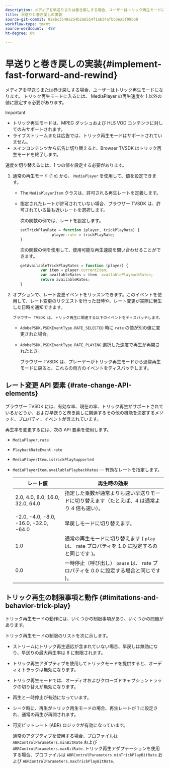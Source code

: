 ```yaml
---
description: メディアを早送りまたは巻き戻しする場合、ユーザーはトリック再生モードになります。 トリック再生モードに入るには、 MediaPlayer の再生速度を 1 以外の値に設定する必要があります。
title: 早送りと巻き戻しの実装
source-git-commit: 02ebc3548a254b2a6554f1ab34afbb3ea5f09bb8
workflow-type: tm+mt
source-wordcount: '488'
ht-degree: 0%

---
```


# 早送りと巻き戻しの実装{#implement-fast-forward-and-rewind}

メディアを早送りまたは巻き戻しする場合、ユーザーはトリック再生モードになります。 トリック再生モードに入るには、 MediaPlayer の再生速度を 1 以外の値に設定する必要があります。

>[!IMPORTANT]
>
>* トリック再生モードは、MPEG ダッシュおよび HLS VOD コンテンツに対してのみサポートされます。
>* ライブストリームまたは広告では、トリック再生モードはサポートされていません。
>* メインコンテンツから広告に切り替えると、Browser TVSDK はトリック再生モードを終了します。
>

速度を切り替えるには、1 つの値を設定する必要があります。

1. 通常の再生モード (1 x) から、 `MediaPlayer` を使用して、値を設定できます。

   * The `MediaPlayerItem` クラスは、許可される再生レートを定義します。
   * 指定されたレートが許可されていない場合、ブラウザー TVSDK は、許可されている最も近いレートを選択します。

     次の関数の例では、レートを設定します。

     ```js
     setTrickPlayRate = function (player, trickPlayRate) { 
                   player.rate = trickPlayRate; 
     }
     ```

     次の関数の例を使用して、使用可能な再生速度を問い合わせることができます。

     ```js
     getAvailableTrickPlayRates = function (player) { 
              var item = player.currentItem; 
              var availableRates = item. availablePlaybackRates; 
              return availableRates; 
     } 
     ```

1. オプションで、レート変更イベントをリッスンできます。このイベントを使用して、レート変更のリクエストを行った日時や、レート変更が実際に発生した日時を通知できます。

       ブラウザー TVSDK は、トリック再生に関連する以下のイベントをディスパッチします。
   
   * `AdobePSDK.PSDKEventType.RATE_SELECTED` 時に `rate` の値が別の値に変更された場合。

   * `AdobePSDK.PSDKEventType.RATE_PLAYING` 選択した速度で再生が再開されたとき。

     ブラウザー TVSDK は、プレーヤーがトリック再生モードから通常再生モードに戻ると、これらの両方のイベントをディスパッチします。

## レート変更 API 要素 {#rate-change-API-elements}

ブラウザー TVSDK には、有効な率、現在の率、トリック再生がサポートされているかどうか、および早送りと巻き戻しに関連するその他の機能を決定するメソッド、プロパティ、イベントが含まれています。

再生率を変更するには、次の API 要素を使用します。

* `MediaPlayer.rate`
* `PlaybackRateEvent.rate`
* `MediaPlayerItem.istrickPlaySupported`
* `MediaPlayerItem.availablePlaybackRates`  — 有効なレートを指定します。

  | レート値 | 再生時の効果 |
  |---|---|
  | 2.0, 4.0, 8.0, 16.0, 32.0, 64.0 | 指定した乗数が通常よりも速い早送りモードに切り替えます（たとえば、4 は通常より 4 倍も速い）。 |
  | -2.0, -4.0, -8.0, -16.0, -32.0, -64.0 | 早戻しモードに切り替えます。 |
  | 1.0 | 通常の再生モードに切り替えます ( `play` は、 rate プロパティを 1.0 に設定するのと同じです )。 |
  | 0.0 | 一時停止（呼び出し） `pause` は、 rate プロパティを 0.0 に設定する場合と同じです )。 |

## トリック再生の制限事項と動作 {#limitations-and-behavior-trick-play}

トリック再生モードの動作には、いくつかの制限事項があり、いくつかの問題があります。

トリック再生モードの制限のリストを次に示します。

* ストリームにトリック再生適応が含まれていない場合、早戻しは無効になり、早送りの最大再生率は 8 に制限されます。
* トリック再生アダプティブを使用してトリックモードを提供すると、オーディオトラックは無効になります。
* トリック再生モードでは、オーディオおよびクローズドキャプショントラックの切り替えが無効になります。
* 再生と一時停止が有効になっています。
* シーク時に、再生がトリック再生モードの場合、再生レートが 1 に設定され、通常の再生が再開されます。
* 可変ビットレート (ABR) ロジックが有効になっています。

  通常のアダプティブを使用する場合、プロファイルは `ABRControlParameters.minBitRate` および `ABRControlParameters.maxBitRate`. トリック再生アダプテーションを使用する場合、プロファイルは `ABRControlParameters.minTrickPlayBitRate` および `ABRControlParameters.maxTrickPlayBitRate`.
